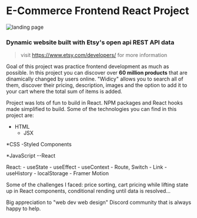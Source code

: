 # E-Commerce Frontend React Project

![landing page](https://i.ibb.co/HgrgT7H/Screenshot-104.png")

### Dynamic website built with Etsy's open api REST API data
> visit https://www.etsy.com/developers/ for more information

Goal of this project was practice frontend development as much as possible.
In this project you can discover over **60 million products** that are dinamically 
changed by users online. "Widicy" allows you to search all of them, discover their
pricing, description, images and the option to add it to your cart where the total sum of items is added.

Project was lots of fun to build in React. 
NPM packages and React hooks made simplified to build. 
Some of the technologies you can find in this project are: 
* HTML 
  - JSX
  
*CSS
  -Styled Components
  
 *JavaScript
  --React
  
  React:
    - useState
    - useEffect
    - useContext
    - Route, Switch
    - Link
    - useHistory
    - localStorage
    - Framer Motion
    
Some of the challenges I faced: price sorting, cart pricing while lifting state up in React components,
conditional rending until data is resolved...

Big appreciation to "web dev web design" Discord community that is always happy to help. 
